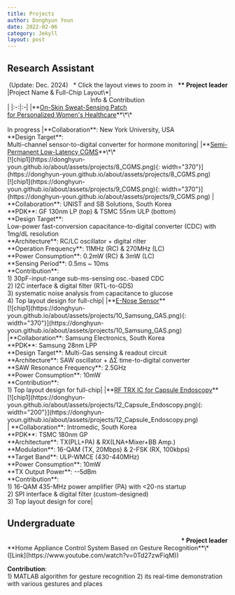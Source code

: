 ```yaml
---
title: Projects
author: Donghyun Youn
date: 2022-02-06
category: Jekyll
layout: post
---
```


## Research Assistant
<div style="text-align: right">(Update: Dec. 2024)&nbsp;&nbsp;&nbsp;* Click the layout views to zoom in&nbsp;&nbsp;&nbsp;<b>** Project leader</b></div>


<div class="table-wrapper" markdown="block">
|Project Name & Full-Chip Layout\*|<center>Info & Contribution</center>|
|:-:|:-|
|**<u>On-Skin Sweat-Sensing Patch <br> for Personalized Women's Healthcare</u>**\*\* <br><br> In progress |**Collaboration**: New York University, USA <br> **Design Target**: <br>Multi-channel sensor-to-digital converter for hormone monitoring|
|**<u>Semi-Permanent Low-Latency CGMS</u>**\*\* <br>[![chip1](https://donghyun-youn.github.io/about/assets/projects/8_CGMS.png){: width="370"}](https://donghyun-youn.github.io/about/assets/projects/8_CGMS.png) <br> [![chip1](https://donghyun-youn.github.io/about/assets/projects/9_CGMS.png){: width="370"}](https://donghyun-youn.github.io/about/assets/projects/9_CGMS.png) |  **Collaboration**: UNIST and SB Solutions, South Korea <br> **PDK**: GF 130nm LP (top) & TSMC 55nm ULP (bottom) <br> **Design Target**: <br> Low-power fast-conversion capacitance-to-digital converter (CDC) with 1mg/dL resolution <br> **Architecture**: RC/LC oscillator + digital rilter <br> **Operation Frequency**: 11MHz (RC) & 270MHz (LC) <br> **Power Consumption**: 0.2mW (RC) & 3mW (LC)<br> **Sensing Period**: 0.5ms ~ 10ms <br> **Contribution**: <br> 1) 30pF-input-range sub-ms-sensing osc.-based CDC<br> 2) I2C interface & digital filter (RTL-to-GDS) <br> 3) systematic noise analysis from capacitance to glucose <br> 4) Top layout design for full-chip|
|**<u>E-Nose Sensor</u>** <br>[![chip1](https://donghyun-youn.github.io/about/assets/projects/10_Samsung_GAS.png){: width="370"}](https://donghyun-youn.github.io/about/assets/projects/10_Samsung_GAS.png) <br> |**Collaboration**: Samsung Electronics, South Korea <br> **PDK**: Samsung 28nm LPP <br> **Design Target**: Multi-Gas sensing & readout circuit <br> **Architecture**: SAW oscillator + ΔΣ time-to-digital converter<br> **SAW Resonance Frequency**: 2.5GHz <br> **Power Consumption**: 10mW <br> **Contribution**: <br> 1) Top layout design for full-chip|
|**<u>RF TRX IC for Capsule Endoscopy</u>** <br> [![chip1](https://donghyun-youn.github.io/about/assets/projects/12_Capsule_Endoscopy.png){: width="200"}](https://donghyun-youn.github.io/about/assets/projects/12_Capsule_Endoscopy.png) <br> | **Collaboration**: Intromedic, South Korea <br> **PDK**: TSMC 180nm GP <br> **Architecture**: TX(PLL+PA) & RX(LNA+Mixer+BB Amp.) <br> **Modulation**: 16-QAM (TX, 20Mbps) & 2-FSK (RX, 100kbps) <br> **Target Band**: ULP-WMCE (430-440MHz)<br> **Power Consumption**: 10mW<br> **TX Output Power**: --5dBm<br> **Contribution**: <br> 1) 16-QAM 435-MHz power amplifier (PA) with <20-ns startup <br> 2) SPI interface & digital filter (custom-designed) <br> 3) Top layout design for core|

</div>

## Undergraduate
<div style="text-align: right"><b>* Project leader</b></div>
**Home Appliance Control System Based on Gesture Recognition**\* ([Link](https://www.youtube.com/watch?v=0Td27zwFiqM))

**Contribution**: <br> 1) MATLAB algorithm for gesture recognition 2) its real-time demonstration with various gestures and places
